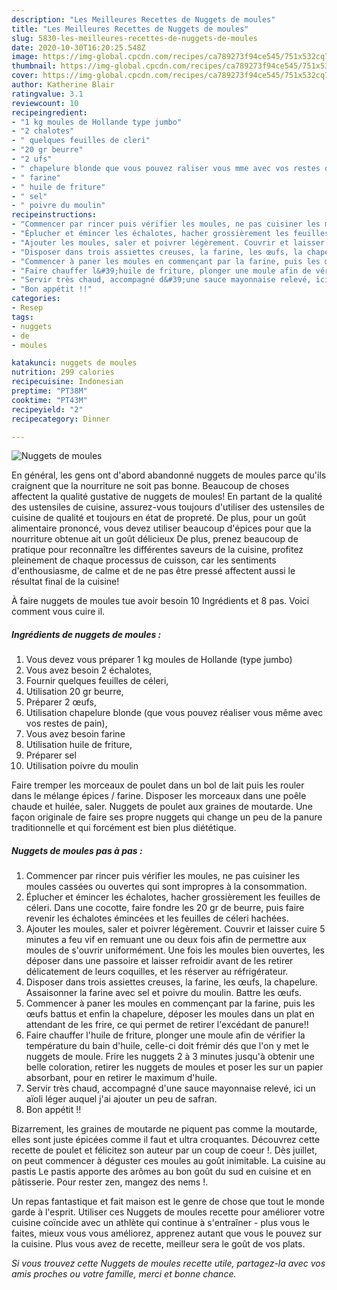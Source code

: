 ```yaml
---
description: "Les Meilleures Recettes de Nuggets de moules"
title: "Les Meilleures Recettes de Nuggets de moules"
slug: 5830-les-meilleures-recettes-de-nuggets-de-moules
date: 2020-10-30T16:20:25.548Z
image: https://img-global.cpcdn.com/recipes/ca789273f94ce545/751x532cq70/nuggets-de-moules-photo-principale-de-la-recette.jpg
thumbnail: https://img-global.cpcdn.com/recipes/ca789273f94ce545/751x532cq70/nuggets-de-moules-photo-principale-de-la-recette.jpg
cover: https://img-global.cpcdn.com/recipes/ca789273f94ce545/751x532cq70/nuggets-de-moules-photo-principale-de-la-recette.jpg
author: Katherine Blair
ratingvalue: 3.1
reviewcount: 10
recipeingredient:
- "1 kg moules de Hollande type jumbo"
- "2 chalotes"
- " quelques feuilles de cleri"
- "20 gr beurre"
- "2 ufs"
- " chapelure blonde que vous pouvez raliser vous mme avec vos restes de pain"
- " farine"
- " huile de friture"
- " sel"
- " poivre du moulin"
recipeinstructions:
- "Commencer par rincer puis vérifier les moules, ne pas cuisiner les moules cassées ou ouvertes qui sont impropres à la consommation."
- "Éplucher et émincer les échalotes, hacher grossièrement les feuilles de céleri. Dans une cocotte, faire fondre les 20 gr de beurre, puis faire revenir les échalotes émincées et les feuilles de céleri hachées."
- "Ajouter les moules, saler et poivrer légèrement. Couvrir et laisser cuire 5 minutes a feu vif en remuant une ou deux fois afin de permettre aux moules de s&#39;ouvrir uniformément. Une fois les moules bien ouvertes, les déposer dans une passoire et laisser refroidir avant de les retirer délicatement de leurs coquilles, et les réserver au réfrigérateur."
- "Disposer dans trois assiettes creuses, la farine, les œufs, la chapelure. Assaisonner la farine avec sel et poivre du moulin. Battre les œufs."
- "Commencer à paner les moules en commençant par la farine, puis les œufs battus et enfin la chapelure, déposer les moules dans un plat en attendant de les frire, ce qui permet de retirer l&#39;excédant de panure!!"
- "Faire chauffer l&#39;huile de friture, plonger une moule afin de vérifier la température du bain d&#39;huile, celle-ci doit frémir dés que l&#39;on y met le nuggets de moule. Frire les nuggets 2 à 3 minutes jusqu&#39;à obtenir une belle coloration, retirer les nuggets de moules et poser les sur un papier absorbant, pour en retirer le maximum d&#39;huile."
- "Servir très chaud, accompagné d&#39;une sauce mayonnaise relevé, ici un aïoli léger auquel j&#39;ai ajouter un peu de safran."
- "Bon appétit !!"
categories:
- Resep
tags:
- nuggets
- de
- moules

katakunci: nuggets de moules 
nutrition: 299 calories
recipecuisine: Indonesian
preptime: "PT38M"
cooktime: "PT43M"
recipeyield: "2"
recipecategory: Dinner

---
```



![Nuggets de moules](https://img-global.cpcdn.com/recipes/ca789273f94ce545/751x532cq70/nuggets-de-moules-photo-principale-de-la-recette.jpg)

En général, les gens ont d'abord abandonné nuggets de moules parce qu'ils craignent que la nourriture ne soit pas bonne. Beaucoup de choses affectent la qualité gustative de nuggets de moules! En partant de la qualité des ustensiles de cuisine, assurez-vous toujours d'utiliser des ustensiles de cuisine de qualité et toujours en état de propreté. De plus, pour un goût alimentaire prononcé, vous devez utiliser beaucoup d'épices pour que la nourriture obtenue ait un goût délicieux De plus, prenez beaucoup de pratique pour reconnaître les différentes saveurs de la cuisine, profitez pleinement de chaque processus de cuisson, car les sentiments d'enthousiasme, de calme et de ne pas être pressé affectent aussi le résultat final de la cuisine!

<!--inarticleads1-->

À faire nuggets de moules tue avoir besoin 10 Ingrédients et 8 pas. Voici comment vous cuire il.

##### Ingrédients de nuggets de moules :

1. Vous devez vous préparer 1 kg moules de Hollande (type jumbo)
1. Vous avez besoin 2 échalotes,
1. Fournir  quelques feuilles de céleri,
1. Utilisation 20 gr beurre,
1. Préparer 2 œufs,
1. Utilisation  chapelure blonde (que vous pouvez réaliser vous même avec vos restes de pain),
1. Vous avez besoin  farine
1. Utilisation  huile de friture,
1. Préparer  sel
1. Utilisation  poivre du moulin


Faire tremper les morceaux de poulet dans un bol de lait puis les rouler dans le mélange épices / farine. Disposer les morceaux dans une poêle chaude et huilée, saler. Nuggets de poulet aux graines de moutarde. Une façon originale de faire ses propre nuggets qui change un peu de la panure traditionnelle et qui forcément est bien plus diététique. 

<!--inarticleads2-->

##### Nuggets de moules pas à pas :

1. Commencer par rincer puis vérifier les moules, ne pas cuisiner les moules cassées ou ouvertes qui sont impropres à la consommation.
1. Éplucher et émincer les échalotes, hacher grossièrement les feuilles de céleri. Dans une cocotte, faire fondre les 20 gr de beurre, puis faire revenir les échalotes émincées et les feuilles de céleri hachées.
1. Ajouter les moules, saler et poivrer légèrement. Couvrir et laisser cuire 5 minutes a feu vif en remuant une ou deux fois afin de permettre aux moules de s&#39;ouvrir uniformément. Une fois les moules bien ouvertes, les déposer dans une passoire et laisser refroidir avant de les retirer délicatement de leurs coquilles, et les réserver au réfrigérateur.
1. Disposer dans trois assiettes creuses, la farine, les œufs, la chapelure. Assaisonner la farine avec sel et poivre du moulin. Battre les œufs.
1. Commencer à paner les moules en commençant par la farine, puis les œufs battus et enfin la chapelure, déposer les moules dans un plat en attendant de les frire, ce qui permet de retirer l&#39;excédant de panure!!
1. Faire chauffer l&#39;huile de friture, plonger une moule afin de vérifier la température du bain d&#39;huile, celle-ci doit frémir dés que l&#39;on y met le nuggets de moule. Frire les nuggets 2 à 3 minutes jusqu&#39;à obtenir une belle coloration, retirer les nuggets de moules et poser les sur un papier absorbant, pour en retirer le maximum d&#39;huile.
1. Servir très chaud, accompagné d&#39;une sauce mayonnaise relevé, ici un aïoli léger auquel j&#39;ai ajouter un peu de safran.
1. Bon appétit !!


Bizarrement, les graines de moutarde ne piquent pas comme la moutarde, elles sont juste épicées comme il faut et ultra croquantes. Découvrez cette recette de poulet et félicitez son auteur par un coup de coeur !. Dès juillet, on peut commencer à déguster ces moules au goût inimitable. La cuisine au pastis Le pastis apporte des arômes au bon goût du sud en cuisine et en pâtisserie. Pour rester zen, mangez des nems !. 

<!--inarticleads1-->

<p>
Un repas fantastique et fait maison est le genre de chose que tout le monde garde à l'esprit. Utiliser ces Nuggets de moules recette pour améliorer votre cuisine coïncide avec un athlète qui continue à s'entraîner - plus vous le faites, mieux vous vous améliorez, apprenez autant que vous le pouvez sur la cuisine. Plus vous avez de recette, meilleur sera le goût de vos plats.
</p>

<p>
<i>Si vous trouvez cette Nuggets de moules recette utile, partagez-la avec vos amis proches ou votre famille, merci et bonne chance.</i>
</p>
